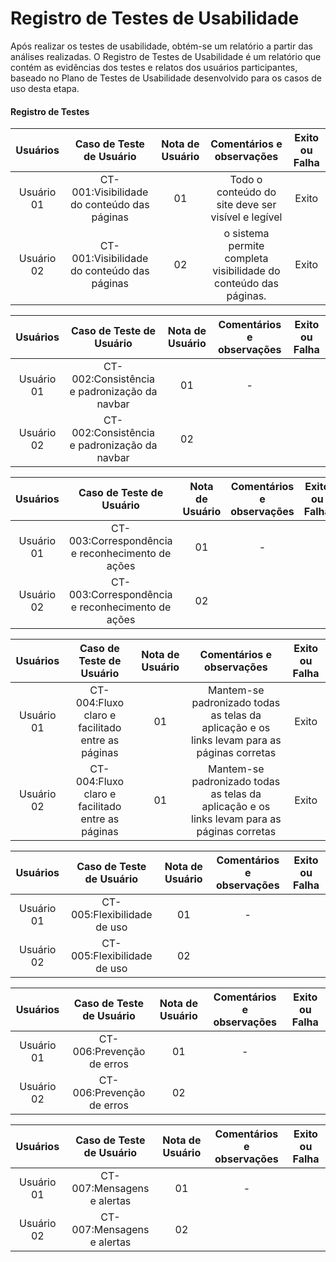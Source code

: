 # Registro de Testes de Usabilidade

Após realizar os testes de usabilidade, obtém-se um relatório a partir das análises realizadas. O Registro de Testes de Usabilidade é um relatório que contém as evidências dos testes e relatos dos usuários participantes, baseado no Plano de Testes de Usabilidade desenvolvido para os casos de uso desta etapa.

<h4>Registro de Testes</h4>

|Usuários|Caso de Teste de Usuário |Nota de Usuário |Comentários e observações|Exito ou Falha|
|:---:|:---:|:---:|:---:|:---:|
|Usuário 01|CT-001:Visibilidade do conteúdo das páginas|01| Todo o conteúdo do site deve ser visível e legível  |Exito|
|Usuário 02|CT-001:Visibilidade do conteúdo das páginas|02|o sistema permite completa visibilidade do conteúdo das páginas.|Exito|

|Usuários|Caso de Teste de Usuário |Nota de Usuário |Comentários e observações|Exito ou Falha|
|:---:|:---:|:---:|:---:|:---:|
|Usuário 01|CT-002:Consistência e padronização da navbar|01| -  ||
|Usuário 02|CT-002:Consistência e padronização da navbar|02| ||

|Usuários|Caso de Teste de Usuário |Nota de Usuário |Comentários e observações|Exito ou Falha|
|:---:|:---:|:---:|:---:|:---:|
|Usuário 01|CT-003:Correspondência e reconhecimento de ações|01| -  ||
|Usuário 02|CT-003:Correspondência e reconhecimento de ações|02| ||

|Usuários|Caso de Teste de Usuário |Nota de Usuário |Comentários e observações|Exito ou Falha|
|:---:|:---:|:---:|:---:|:---:|
|Usuário 01|CT-004:Fluxo claro e facilitado entre as páginas|01|Mantem-se padronizado todas as telas da aplicação e os links levam para as páginas corretas|Exito|
|Usuário 02|CT-004:Fluxo claro e facilitado entre as páginas|01| Mantem-se padronizado todas as telas da aplicação e os links levam para as páginas corretas |Exito |

|Usuários|Caso de Teste de Usuário |Nota de Usuário |Comentários e observações|Exito ou Falha|
|:---:|:---:|:---:|:---:|:---:|
|Usuário 01|CT-005:Flexibilidade de uso|01| -  ||
|Usuário 02|CT-005:Flexibilidade de uso|02| ||

|Usuários|Caso de Teste de Usuário |Nota de Usuário |Comentários e observações|Exito ou Falha|
|:---:|:---:|:---:|:---:|:---:|
|Usuário 01|CT-006:Prevenção de erros|01| -  ||
|Usuário 02|CT-006:Prevenção de erros|02| ||

|Usuários|Caso de Teste de Usuário |Nota de Usuário |Comentários e observações|Exito ou Falha|
|:---:|:---:|:---:|:---:|:---:|
|Usuário 01|CT-007:Mensagens e alertas|01| -  ||
|Usuário 02|CT-007:Mensagens e alertas|02| ||
